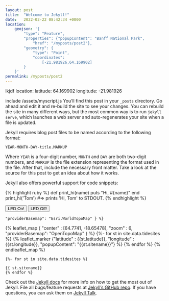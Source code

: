 ```yaml
---
layout: post
title:  "Welcome to Jekyll!"
date:   2022-02-22 08:42:34 +0000
location: 
    geojson: '{ 
        "type": "Feature",
        "properties": {"popupContent": "Banff National Park",
            "href": "/myposts/post2"},
        "geometry": {
            "type": "Point",
            "coordinates": 
                [-21.981926,64.169902]
        }
    }'
permalink: /myposts/post2
---
```

    
   lkjdf 
location:
    latitude: 64.169902
    longitude: -21.981926
    
include /assets/myscript.js 
You’ll find this post in your `_posts` directory. Go ahead and edit it and re-build the site to see your changes. You can rebuild the site in many different ways, but the most common way is to run `jekyll serve`, which launches a web server and auto-regenerates your site when a file is updated.

Jekyll requires blog post files to be named according to the following format:

`YEAR-MONTH-DAY-title.MARKUP`

Where `YEAR` is a four-digit number, `MONTH` and `DAY` are both two-digit numbers, and `MARKUP` is the file extension representing the format used in the file. After that, include the necessary front matter. Take a look at the source for this post to get an idea about how it works.

Jekyll also offers powerful support for code snippets:

{% highlight ruby %}
def print_hi(name)
  puts "Hi, #{name}"
end
print_hi('Tom')
#=> prints 'Hi, Tom' to STDOUT.
{% endhighlight %}

<script src="{{ site.baseurl }}/assets/tide-predictor.js"></script>
<script src="{{ site.baseurl }}/assets/myscript.js"></script>
<script src="https://www.puck-js.com/puck.js"></script>
<button onclick="Puck.write('LED1.set();\n');">LED On!</button>
  <button onclick="Puck.write('LED1.reset();\n');">LED Off!</button>


    "providerBasemap": "Esri.WorldTopoMap" } %}
{% leaflet_map { "center" : [64.7741, -18.65478],
    "zoom" : 6,
    "providerBasemap": "OpenTopoMap" } %}
    {%- for st in site.data.tidesites %}
    {% leaflet_marker {"latitude" : {{st.latitude}},
                       "longitude" : {{st.longitude}},
                       "popupContent": "{{st.sitename}}"} %} 
    {% endfor %}
{% endleaflet_map %}

    {%- for st in site.data.tidesites %}
    
    {{ st.sitename}}
    {% endfor %}

Check out the [Jekyll docs][jekyll-docs] for more info on how to get the most out of Jekyll. File all bugs/feature requests at [Jekyll’s GitHub repo][jekyll-gh]. If you have questions, you can ask them on [Jekyll Talk][jekyll-talk].

[jekyll-docs]: https://jekyllrb.com/docs/home
[jekyll-gh]:   https://github.com/jekyll/jekyll
[jekyll-talk]: https://talk.jekyllrb.com/

